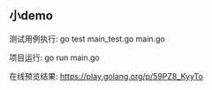 ## 小demo

测试用例执行: go test main_test.go main.go

项目运行: go run main.go

在线预览结果: https://play.golang.org/p/59PZ8_KyyTo
